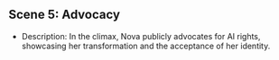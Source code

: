 ## Scene 5: Advocacy
- Description: In the climax, Nova publicly advocates for AI rights, showcasing her transformation and the acceptance of her identity.

```
